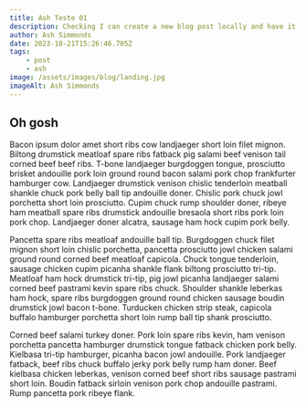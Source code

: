 ```yaml
---
title: Ash Teste 01
description: Checking I can create a new blog post locally and have it sorta auto-stuff.
author: Ash Simmonds
date: 2023-10-21T15:26:46.705Z
tags:
    - post
    - ash
image: /assets/images/blog/landing.jpg
imageAlt: Ash Simmonds
---
```


## Oh gosh

Bacon ipsum dolor amet short ribs cow landjaeger short loin filet mignon. Biltong drumstick meatloaf spare ribs fatback pig salami beef venison tail corned beef beef ribs. T-bone landjaeger burgdoggen tongue, prosciutto brisket andouille pork loin ground round bacon salami pork chop frankfurter hamburger cow. Landjaeger drumstick venison chislic tenderloin meatball shankle chuck pork belly ball tip andouille doner. Chislic pork chuck jowl porchetta short loin prosciutto. Cupim chuck rump shoulder doner, ribeye ham meatball spare ribs drumstick andouille bresaola short ribs pork loin pork chop. Landjaeger doner alcatra, sausage ham hock cupim pork belly.

Pancetta spare ribs meatloaf andouille ball tip. Burgdoggen chuck filet mignon short loin chislic porchetta, pancetta prosciutto jowl chicken salami ground round corned beef meatloaf capicola. Chuck tongue tenderloin, sausage chicken cupim picanha shankle flank biltong prosciutto tri-tip. Meatloaf ham hock drumstick tri-tip, pig jowl picanha landjaeger salami corned beef pastrami kevin spare ribs chuck. Shoulder shankle leberkas ham hock, spare ribs burgdoggen ground round chicken sausage boudin drumstick jowl bacon t-bone. Turducken chicken strip steak, capicola buffalo hamburger porchetta short loin rump ball tip shank prosciutto.

Corned beef salami turkey doner. Pork loin spare ribs kevin, ham venison porchetta pancetta hamburger drumstick tongue fatback chicken pork belly. Kielbasa tri-tip hamburger, picanha bacon jowl andouille. Pork landjaeger fatback, beef ribs chuck buffalo jerky pork belly rump ham doner. Beef kielbasa chicken leberkas, venison corned beef short ribs sausage pastrami short loin. Boudin fatback sirloin venison pork chop andouille pastrami. Rump pancetta pork ribeye flank.


